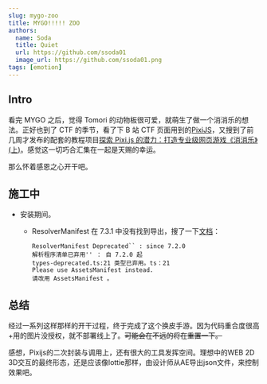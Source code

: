 ```yaml
---
slug: mygo-zoo
title: MYGO!!!!! ZOO
authors:
  name: Soda
  title: Quiet
  url: https://github.com/ssoda01
  image_url: https://github.com/ssoda01.png
tags: [emotion]
---
```


## Intro

看完 MYGO 之后，觉得 Tomori 的动物板很可爱，就萌生了做一个消消乐的想法。正好也到了 CTF 的季节，看了下 B 站 CTF 页面用到的[PixiJS](https://pixijs.com/)，又搜到了前几周才发布的配套的教程项目[探索 Pixi.js 的潜力：打造专业级网页游戏《消消乐》(上)](https://juejin.cn/post/7264471246662172727)。感觉这一切巧合汇集在一起是天赐的幸运。

那么怀着感恩之心开干吧。

## 施工中

- 安装期间。
  - ResolverManifest 在 7.3.1 中没有找到导出，搜了一下[文档](https://pixijs.download/dev/docs/PIXI.html#ResolverManifest)：

    ```
    ResolverManifest Deprecated`` : since 7.2.0
    解析程序清单已弃用'' ： 自 7.2.0 起
    types-deprecated.ts:21 类型已弃用。ts：21
    Please use AssetsManifest instead.
    请改用 AssetsManifest 。
    ```
## 总结
  经过一系列这样那样的开干过程，终于完成了这个换皮手游。因为代码重合度很高+用的图片没授权，就不部署线上了。~~可能会在不远的将在重置一下。~~

  感想，Pixijs的二次封装与调用上，还有很大的工具发挥空间。理想中的WEB 2D 3D交互的最终形态，还是应该像lottie那样，由设计师从AE导出json文件，来控制效果吧。